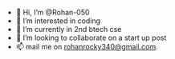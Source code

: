 - 👋 Hi, I’m @Rohan-050
- 👀 I’m interested in coding
- 🌱 I’m currently in 2nd btech cse
- 💞️ I’m looking to collaborate on a start up post
- 📫 mail me on rohanrocky340@gmail.com.
  

<!---
Rohan-050/Rohan-050 is a ✨ special ✨ repository because its `README.md` (this file) appears on your GitHub profile.
You can click the Preview link to take a look at your changes.
--->
